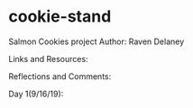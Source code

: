 # cookie-stand

Salmon Cookies project
Author: Raven Delaney

Links and Resources:

Reflections and Comments:

Day 1(9/16/19):

